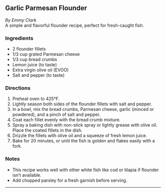 ## Garlic Parmesan Flounder

_By Emmy Clark_  
A simple and flavorful flounder recipe, perfect for fresh-caught fish.

### Ingredients
- 2 flounder fillets
- 1/3 cup grated Parmesan cheese
- 1/3 cup bread crumbs
- Lemon juice (to taste)
- Extra virgin olive oil (EVOO)
- Salt and pepper (to taste)

### Directions
1. Preheat oven to 425°F.
2. Lightly season both sides of the flounder fillets with salt and pepper.
3. In a bowl, mix the bread crumbs, Parmesan cheese, garlic (minced or powdered), and a pinch of salt and pepper.
4. Coat each fillet evenly with the bread crumb mixture.
5. Spray a baking dish with non-stick spray or lightly grease with olive oil. Place the coated fillets in the dish.
6. Drizzle the fillets with olive oil and a squeeze of fresh lemon juice.
7. Bake for 20 minutes, or until the fish is golden and flakes easily with a fork.

### Notes
- This recipe works well with other white fish like cod or tilapia if flounder isn’t available.
- Add chopped parsley for a fresh garnish before serving.

---